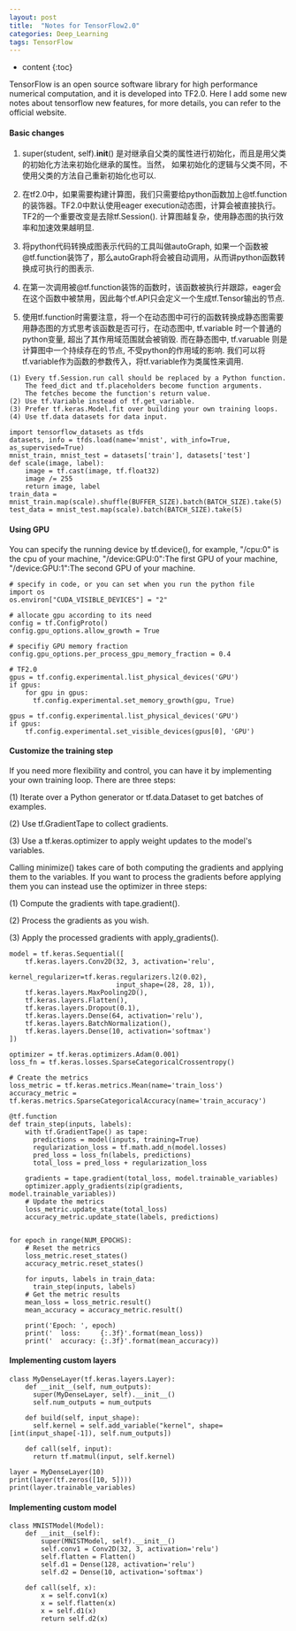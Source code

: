```yaml
---
layout: post
title:  "Notes for TensorFlow2.0"
categories: Deep_Learning
tags: TensorFlow
--- 
```


* content
{:toc}

TensorFlow is an open source software library for high performance numerical computation, and it is developed into TF2.0. Here I add some new notes about tensorflow new features, for more details, you can refer to the official website.




#### **Basic changes**

1.	super(student, self).__init__() 是对继承自父类的属性进行初始化，而且是用父类的初始化方法来初始化继承的属性。当然， 如果初始化的逻辑与父类不同，不使用父类的方法自己重新初始化也可以.

2.	在tf2.0中，如果需要构建计算图，我们只需要给python函数加上\@tf.function的装饰器。TF2.0中默认使用eager execution动态图，计算会被直接执行。TF2的一个重要改变是去除tf.Session(). 计算图越复杂，使用静态图的执行效率和加速效果越明显.

3.	将python代码转换成图表示代码的工具叫做autoGraph, 如果一个函数被\@tf.function装饰了，那么autoGraph将会被自动调用，从而讲python函数转换成可执行的图表示.

4.	在第一次调用被\@tf.function装饰的函数时，该函数被执行并跟踪，eager会在这个函数中被禁用，因此每个tf.API只会定义一个生成tf.Tensor输出的节点.

5.	使用tf.function时需要注意，将一个在动态图中可行的函数转换成静态图需要用静态图的方式思考该函数是否可行，在动态图中, tf.variable 时一个普通的python变量, 超出了其作用域范围就会被销毁. 而在静态图中, tf.varuable 则是计算图中一个持续存在的节点, 不受python的作用域的影响.  我们可以将tf.variable作为函数的参数传入，将tf.variable作为类属性来调用.

```
(1) Every tf.Session.run call should be replaced by a Python function.
    The feed_dict and tf.placeholders become function arguments.
    The fetches become the function's return value.
(2) Use tf.Variable instead of tf.get_variable.
(3) Prefer tf.keras.Model.fit over building your own training loops.
(4) Use tf.data datasets for data input.
```
```
import tensorflow_datasets as tfds
datasets, info = tfds.load(name='mnist', with_info=True, as_supervised=True)
mnist_train, mnist_test = datasets['train'], datasets['test']
def scale(image, label):
    image = tf.cast(image, tf.float32)
    image /= 255
    return image, label
train_data = mnist_train.map(scale).shuffle(BUFFER_SIZE).batch(BATCH_SIZE).take(5)
test_data = mnist_test.map(scale).batch(BATCH_SIZE).take(5)
```

#### **Using GPU**
You can specify the running device by tf.device(), for example, "/cpu:0" is the cpu of your machine, "/device:GPU:0":The first GPU of your machine, "/device:GPU:1":The second GPU of your machine.
```
# specify in code, or you can set when you run the python file
import os
os.environ["CUDA_VISIBLE_DEVICES"] = "2"

# allocate gpu according to its need
config = tf.ConfigProto()
config.gpu_options.allow_growth = True

# specifiy GPU memory fraction
config.gpu_options.per_process_gpu_memory_fraction = 0.4

# TF2.0
gpus = tf.config.experimental.list_physical_devices('GPU')
if gpus:
    for gpu in gpus:
      tf.config.experimental.set_memory_growth(gpu, True)

gpus = tf.config.experimental.list_physical_devices('GPU')
if gpus:
    tf.config.experimental.set_visible_devices(gpus[0], 'GPU')
```

#### **Customize the training step**
If you need more flexibility and control, you can have it by implementing your own training loop. There are three steps:

(1) Iterate over a Python generator or tf.data.Dataset to get batches of examples.

(2) Use tf.GradientTape to collect gradients.

(3) Use a tf.keras.optimizer to apply weight updates to the model's variables.

Calling minimize() takes care of both computing the gradients and applying them to the variables. If you want to process the gradients before applying them you can instead use the optimizer in three steps:

(1) Compute the gradients with tape.gradient().

(2) Process the gradients as you wish.

(3) Apply the processed gradients with apply_gradients().

```
model = tf.keras.Sequential([
    tf.keras.layers.Conv2D(32, 3, activation='relu',
                           kernel_regularizer=tf.keras.regularizers.l2(0.02),
                           input_shape=(28, 28, 1)),
    tf.keras.layers.MaxPooling2D(),
    tf.keras.layers.Flatten(),
    tf.keras.layers.Dropout(0.1),
    tf.keras.layers.Dense(64, activation='relu'),
    tf.keras.layers.BatchNormalization(),
    tf.keras.layers.Dense(10, activation='softmax')
])

optimizer = tf.keras.optimizers.Adam(0.001)
loss_fn = tf.keras.losses.SparseCategoricalCrossentropy()

# Create the metrics
loss_metric = tf.keras.metrics.Mean(name='train_loss')
accuracy_metric = tf.keras.metrics.SparseCategoricalAccuracy(name='train_accuracy')

@tf.function
def train_step(inputs, labels):
    with tf.GradientTape() as tape:
      predictions = model(inputs, training=True)
      regularization_loss = tf.math.add_n(model.losses)
      pred_loss = loss_fn(labels, predictions)
      total_loss = pred_loss + regularization_loss

    gradients = tape.gradient(total_loss, model.trainable_variables)
    optimizer.apply_gradients(zip(gradients, model.trainable_variables))
    # Update the metrics
    loss_metric.update_state(total_loss)
    accuracy_metric.update_state(labels, predictions)


for epoch in range(NUM_EPOCHS):
    # Reset the metrics
    loss_metric.reset_states()
    accuracy_metric.reset_states()

    for inputs, labels in train_data:
      train_step(inputs, labels)
    # Get the metric results
    mean_loss = loss_metric.result()
    mean_accuracy = accuracy_metric.result()

    print('Epoch: ', epoch)
    print('  loss:     {:.3f}'.format(mean_loss))
    print('  accuracy: {:.3f}'.format(mean_accuracy))
```

#### **Implementing custom layers**
```
class MyDenseLayer(tf.keras.layers.Layer):
    def __init__(self, num_outputs):
      super(MyDenseLayer, self).__init__()
      self.num_outputs = num_outputs
    
    def build(self, input_shape):
      self.kernel = self.add_variable("kernel", shape=[int(input_shape[-1]), self.num_outputs])
    
    def call(self, input):
      return tf.matmul(input, self.kernel)
  
layer = MyDenseLayer(10)
print(layer(tf.zeros([10, 5])))
print(layer.trainable_variables)
```

#### **Implementing custom model**
```
class MNISTModel(Model):
    def __init__(self):
        super(MNISTModel, self).__init__()
        self.conv1 = Conv2D(32, 3, activation='relu')
        self.flatten = Flatten()
        self.d1 = Dense(128, activation='relu')
        self.d2 = Dense(10, activation='softmax')

    def call(self, x):
        x = self.conv1(x)
        x = self.flatten(x)
        x = self.d1(x)
        return self.d2(x)
```
